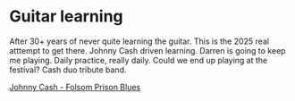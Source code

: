 # Guitar learning
After 30+ years of never quite learning the guitar. This is the 2025 real atttempt to get
there. Johnny Cash driven learning. Darren is going to keep me playing. Daily practice, really
daily. Could we end up playing at the festival? Cash duo tribute band.

[Johnny Cash - Folsom Prison Blues](johnny-cash-folsom-prison-blues.md)
